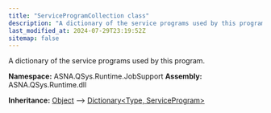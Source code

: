 ```yaml
---
title: "ServiceProgramCollection class"
description: "A dictionary of the service programs used by this program. "
last_modified_at: 2024-07-29T23:19:52Z
sitemap: false
---
```


A dictionary of the service programs used by this program.

**Namespace:** ASNA.QSys.Runtime.JobSupport
**Assembly:** ASNA.QSys.Runtime.dll

**Inheritance:** [Object](https://docs.microsoft.com/en-us/dotnet/api/system.object) --> [Dictionary\<Type, ServiceProgram\>](https://learn.microsoft.com/en-us/dotnet/api/system.collections.generic.dictionary-2?view=net-8.0)
<br>
<br>
